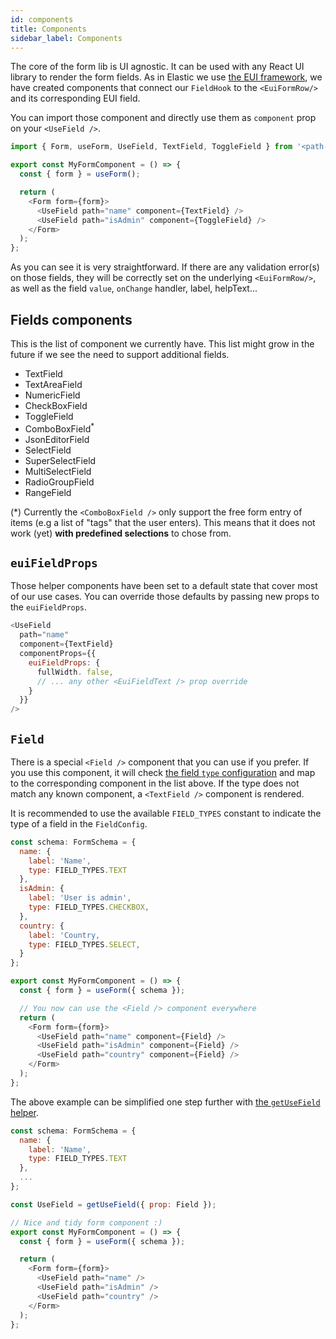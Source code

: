 ```yaml
---
id: components
title: Components
sidebar_label: Components
---
```


The core of the form lib is UI agnostic. It can be used with any React UI library to render the form fields. As in Elastic we use [the EUI framework](https://elastic.github.io/eui), we have created components that connect our `FieldHook` to the `<EuiFormRow/>` and its corresponding EUI field.

You can import those component and directly use them as `component` prop on your `<UseField />`.

```js
import { Form, useForm, UseField, TextField, ToggleField } from '<path-to-form-lib>';

export const MyFormComponent = () => {
  const { form } = useForm();

  return (
    <Form form={form}>
      <UseField path="name" component={TextField} />
      <UseField path="isAdmin" component={ToggleField} />
    </Form>
  );
};
```

As you can see it is very straightforward. If there are any validation error(s) on those fields, they will be correctly set on the underlying `<EuiFormRow/>`, as well as the field `value`, `onChange` handler, label, helpText...

## Fields components

This is the list of component we currently have. This list might grow in the future if we see the need to support additional fields.

* TextField
* TextAreaField
* NumericField
* CheckBoxField
* ToggleField
* ComboBoxField<sup>*</sup>
* JsonEditorField
* SelectField
* SuperSelectField
* MultiSelectField
* RadioGroupField
* RangeField

(*) Currently the `<ComboBoxField />` only support the free form entry of items (e.g a list of "tags" that the user enters). This means that it does not work (yet) **with predefined selections** to chose from.

## `euiFieldProps`

Those helper components have been set to a default state that cover most of our use cases. You can override those defaults by passing new props to the `euiFieldProps`.

```js
<UseField
  path="name"
  component={TextField}
  componentProps={{
    euiFieldProps: {
      fullWidth. false,
      // ... any other <EuiFieldText /> prop override
    }
  }}
/>
```

## `Field` 

There is a special `<Field />` component that you can use if you prefer. If you use this component, it will check [the field `type` configuration](../core/use_field.md#type) and map to the corresponding component in the list above. If the type does not match any known component, a `<TextField />` component is rendered.

It is recommended to use the available `FIELD_TYPES` constant to indicate the type of a field in the `FieldConfig`.

```js
const schema: FormSchema = {
  name: {
    label: 'Name',
    type: FIELD_TYPES.TEXT
  },
  isAdmin: {
    label: 'User is admin',
    type: FIELD_TYPES.CHECKBOX,
  },
  country: {
    label: 'Country,
    type: FIELD_TYPES.SELECT,
  }
};

export const MyFormComponent = () => {
  const { form } = useForm({ schema });

  // You now can use the <Field /> component everywhere
  return (
    <Form form={form}>
      <UseField path="name" component={Field} />
      <UseField path="isAdmin" component={Field} />
      <UseField path="country" component={Field} />
    </Form>
  );
};
```

The above example can be simplified one step further with [the `getUseField` helper](../core/use_field#getusefield).

```js
const schema: FormSchema = {
  name: {
    label: 'Name',
    type: FIELD_TYPES.TEXT
  },
  ...
};

const UseField = getUseField({ prop: Field });

// Nice and tidy form component :)
export const MyFormComponent = () => {
  const { form } = useForm({ schema });

  return (
    <Form form={form}>
      <UseField path="name" />
      <UseField path="isAdmin" />
      <UseField path="country" />
    </Form>
  );
};
```